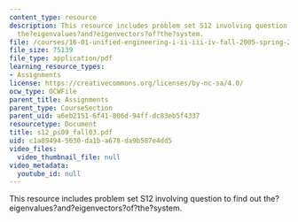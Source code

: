 ```yaml
---
content_type: resource
description: This resource includes problem set S12 involving question to find out
  the?eigenvalues?and?eigenvectors?of?the?system.
file: /courses/16-01-unified-engineering-i-ii-iii-iv-fall-2005-spring-2006/c1a894945630da1ba678da9b587e4dd5_s12_ps09_fall03.pdf
file_size: 75139
file_type: application/pdf
learning_resource_types:
- Assignments
license: https://creativecommons.org/licenses/by-nc-sa/4.0/
ocw_type: OCWFile
parent_title: Assignments
parent_type: CourseSection
parent_uid: a6eb2151-6f41-806d-94ff-dc83eb5f4337
resourcetype: Document
title: s12_ps09_fall03.pdf
uid: c1a89494-5630-da1b-a678-da9b587e4dd5
video_files:
  video_thumbnail_file: null
video_metadata:
  youtube_id: null
---
```

This resource includes problem set S12 involving question to find out the?eigenvalues?and?eigenvectors?of?the?system.
